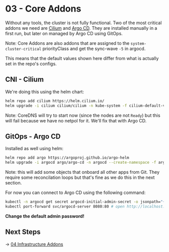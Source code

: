 # 03 - Core Addons

Without any tools, the cluster is not fully functional. Two of the most critical addons we need are [Cilium](https://cilium.io) and [Argo CD](https://argoproj.io). They are installed manually in a first run, but later on managed by Argo CD using GitOps.

Note: Core Addons are also addons that are assigned to the `system-cluster-critical` priorityClass and get the sync-wave `-5` in argocd.

This means that the default values shown here differ from what is actually set in the repo's configs.

## CNI - Cilium

We're doing this using the helm chart:

```bash
helm repo add cilium https://helm.cilium.io/
helm upgrade -i cilium cilium/cilium -n kube-system -f cilium-default-values.yaml
```

Note: CoreDNS will try to start now (since the nodes are not `Ready`) but this will fail because we have no netpol for it. We'll fix that with Argo CD.

## GitOps - Argo CD

Installed as well using helm:

```bash
helm repo add argo https://argoproj.github.io/argo-helm
helm upgrade -i argocd argo/argo-cd -n argocd --create-namespace -f argocd-default-values.yaml
```

Note: this will add some objects that onboard all other apps from Git. They require some reconcilation loops but that's fine as we do this in the next section.

For now you can connect to Argo CD using the following command:

```bash
kubectl -n argocd get secret argocd-initial-admin-secret -o jsonpath="{.data.password}" | base64 -d
kubectl port-forward svc/argocd-server 8080:80 # open http://localhost:8080
```

**Change the default admin password!**

## Next Steps

-> [04 Infrastructure Addons](./04_ifnra_addons.md)
